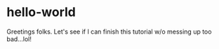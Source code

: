 # hello-world
Greetings folks.  Let's see if I can finish this tutorial w/o messing up too bad...lol!
